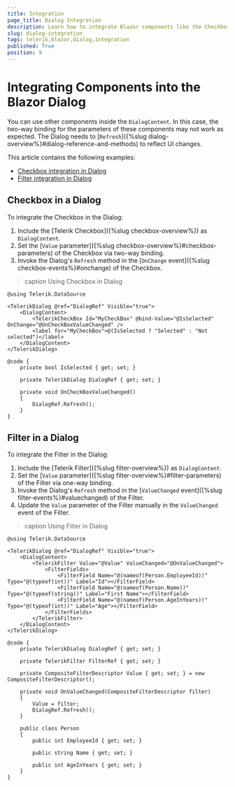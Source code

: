 ```yaml
---
title: Integration
page_title: Dialog Integration
description: Learn how to integrate Blazor components like the Checkbox and the Filter into the Blazor Dialog and explore the practical sample code.
slug: dialog-integration
tags: telerik,blazor,dialog,integration
published: True
position: 9
---
```


# Integrating Components into the Blazor Dialog

You can use other components inside the `DialogContent`. In this case, the two-way binding for the parameters of these components may not work as expected. The Dialog needs to [`Refresh`]({%slug dialog-overview%}#dialog-reference-and-methods) to reflect UI changes.

This article contains the following examples:

* [Checkbox integration in Dialog](#checkbox-in-a-dialog)
* [Filter integration in Dialog](#filter-in-a-dialog)

## Checkbox in a Dialog

To integrate the Checkbox in the Dialog:

1. Include the [Telerik Checkbox]({%slug checkbox-overview%}) as `DialogContent`.
1. Set the [`Value` parameter]({%slug checkbox-overview%}#checkbox-parameters) of the Checkbox via two-way binding.
1. Invoke the Dialog's `Refresh` method in the [`OnChange` event]({%slug checkbox-events%}#onchange) of the Checkbox.

>caption Using Checkbox in Dialog

````CSHTML
@using Telerik.DataSource

<TelerikDialog @ref="DialogRef" Visible="true">
    <DialogContent>
        <TelerikCheckBox Id="MyCheckBox" @bind-Value="@IsSelected" OnChange="@OnCheckBoxValueChanged" />
        <label for="MyCheckBox">@(IsSelected ? "Selected" : "Not selected")</label>
    </DialogContent>
</TelerikDialog>

@code {
    private bool IsSelected { get; set; }

    private TelerikDialog DialogRef { get; set; }

    private void OnCheckBoxValueChanged()
    {
        DialogRef.Refresh();
    }
}
````

## Filter in a Dialog

To integrate the Filter in the Dialog:

1. Include the [Telerik Filter]({%slug filter-overview%}) as `DialogContent`.
1. Set the [`Value` parameter]({%slug filter-overview%}#filter-parameters) of the Filter via one-way binding.
1. Invoke the Dialog's `Refresh` method in the [`ValueChanged` event]({%slug filter-events%}#valuechanged) of the Filter.
1. Update the `Value` parameter of the Filter manually in the `ValueChanged` event of the Filter.

>caption Using Filter in Dialog

````CSHTML
@using Telerik.DataSource

<TelerikDialog @ref="DialogRef" Visible="true">
    <DialogContent>
        <TelerikFilter Value="@Value" ValueChanged="@OnValueChanged">
            <FilterFields>
                <FilterField Name="@(nameof(Person.EmployeeId))" Type="@(typeof(int))" Label="Id"></FilterField>
                <FilterField Name="@(nameof(Person.Name))" Type="@(typeof(string))" Label="First Name"></FilterField>
                <FilterField Name="@(nameof(Person.AgeInYears))" Type="@(typeof(int))" Label="Age"></FilterField>
            </FilterFields>
        </TelerikFilter>
    </DialogContent>
</TelerikDialog>

@code {
    private TelerikDialog DialogRef { get; set; }

    private TelerikFilter FilterRef { get; set; }

    private CompositeFilterDescriptor Value { get; set; } = new CompositeFilterDescriptor();

    private void OnValueChanged(CompositeFilterDescriptor filter)
    {
        Value = filter;
        DialogRef.Refresh();
    }

    public class Person
    {
        public int EmployeeId { get; set; }

        public string Name { get; set; }

        public int AgeInYears { get; set; }
    }
}
````